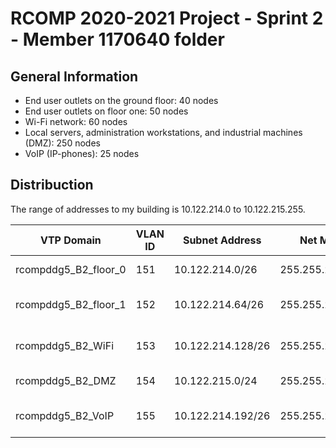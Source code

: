 RCOMP 2020-2021 Project - Sprint 2 - Member 1170640 folder
===========================================

## General Information
- End user outlets on the ground floor: 40 nodes
- End user outlets on floor one: 50 nodes
- Wi-Fi network: 60 nodes
- Local servers, administration workstations, and industrial machines (DMZ): 250 nodes
- VoIP (IP-phones): 25 nodes


## Distribuction

The range of addresses to my building is 10.122.214.0 to 10.122.215.255.

| VTP Domain  | VLAN ID | Subnet Address  | Net Mask  | Available Address Range  |  Broadcast Address |
|---|---|---|---|---|---|
| rcompddg5_B2_floor_0 | 151  | 10.122.214.0/26 | 255.255.255.192  | 10.122.214.1 - 10.122.214.62  | 10.122.214.63  |
| rcompddg5_B2_floor_1 | 152  | 10.122.214.64/26   | 255.255.255.192  | 10.122.214.65 - 10.122.214.126  | 10.122.214.127 |
| rcompddg5_B2_WiFi |  153 | 10.122.214.128/26  | 255.255.255.192 | 10.122.214.129 - 10.122.214.190  | 10.122.214.191 |
| rcompddg5_B2_DMZ |  154 | 10.122.215.0/24  | 255.255.255.0 | 10.122.215.1 - 10.122.215.254  |  10.122.215.255 |
| rcompddg5_B2_VoIP |  155 | 10.122.214.192/26 | 255.255.255.192  | 10.122.214.193 - 10.122.214.254  | 10.122.214.255  |